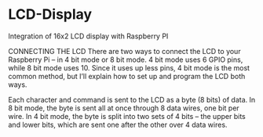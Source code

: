 # LCD-Display
Integration of 16x2 LCD display with Raspberry PI

CONNECTING THE LCD
There are two ways to connect the LCD to your Raspberry Pi – in 4 bit mode or 8 bit mode. 4 bit mode uses 6 GPIO pins, while 8 bit mode uses 10. Since it uses up less pins, 4 bit mode is the most common method, but I’ll explain how to set up and program the LCD both ways.

Each character and command is sent to the LCD as a byte (8 bits) of data. In 8 bit mode, the byte is sent all at once through 8 data wires, one bit per wire. In 4 bit mode, the byte is split into two sets of 4 bits – the upper bits and lower bits, which are sent one after the other over 4 data wires.
